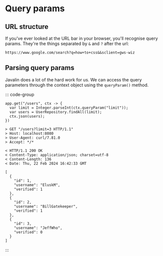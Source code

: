 # Query params

## URL structure

If you've ever looked at the URL bar in your browser, you'll recognise query
params. They're the things separated by `&` and `?` after the url:

```txt
https://www.google.com/search?q=how+to+css&&sclient=gws-wiz
```

## Parsing query params

Javalin does a lot of the hard work for us. We can access the query parameters through the context object using the `queryParam()` method.

::: code-group

```java{2,3} [server]
app.get("/users", ctx -> { 
  var limit = Integer.parseInt(ctx.queryParam("limit"));
  var users = UserRepository.findAll(limit);
  ctx.json(users);
})
```

```bash{1} [client]
> GET "/users?limit=3 HTTP/1.1"
> Host: localhost:8080
> User-Agent: curl/7.81.0
> Accept: */*

< HTTP/1.1 200 OK
< Content-Type: application/json; charset=utf-8
< Content-Length: 136
< Date: Thu, 22 Feb 2024 16:42:33 GMT

[
  {
    "id": 1,
    "username": "EluskM",
    "verified": 1
  },
  {
    "id": 2,
    "username": "BillGatekeeper",
    "verified": 1
  },
  {
    "id": 3,
    "username": "JeffWho",
    "verified": 0
  }
]
```

:::
